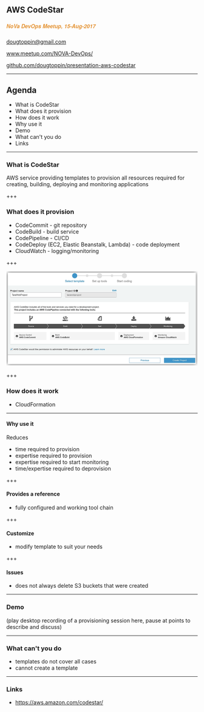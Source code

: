 ## AWS CodeStar
##### <span style="font-family:Helvetica Neue; font-weight:bold"><span style="color:#e49436">NoVa DevOps Meetup, 15-Aug-2017</span>
<span style="color:#e49436">dougtoppin@gmail.com</span>
<span style="color:#e49436">

<a target="_blank" href="https://www.meetup.com/NOVA-DevOps/">www.meetup.com/NOVA-DevOps/</a></span>

<span style="color:#e49436"><a target="_blank"  href="https://github.com/dougtoppin/presentation-aws-codestar">github.com/dougtoppin/presentation-aws-codestar</a></span>

---

## Agenda

* What is CodeStar
* What does it provision
* How does it work
* Why use it
* Demo
* What can't you do
* Links

---
### What is CodeStar

AWS service providing templates to provision all resources required for creating, building, deploying and monitoring applications

+++
### What does it provision

* CodeCommit - git repository
* CodeBuild - build service
* CodePipeline - CI/CD
* CodeDeploy (EC2, Elastic Beanstalk, Lambda) - code deployment
* CloudWatch - logging/monitoring

+++

![Pipeline](assets/AWSCodeStarProjectPipeline.png)

+++
### How does it work

* CloudFormation
---
#### Why use it

Reduces
* time required to provision
* expertise required to provision
* expertise required to start monitoring
* time/expertise required to deprovision

+++
#### Provides a reference
* fully configured and working tool chain

+++
#### Customize
* modify template to suit your needs

+++
#### Issues
* does not always delete S3 buckets that were created

---
### Demo

(play desktop recording of a provisioning session here, pause at points to describe and discuss)

---
### What can't you do

* templates do not cover all cases
* cannot create a template
---
### Links
* https://aws.amazon.com/codestar/

